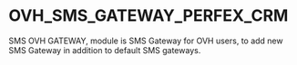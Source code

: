 # OVH_SMS_GATEWAY_PERFEX_CRM
SMS OVH GATEWAY, module is SMS Gateway for OVH users, to add new SMS Gateway in addition to default SMS gateways.
